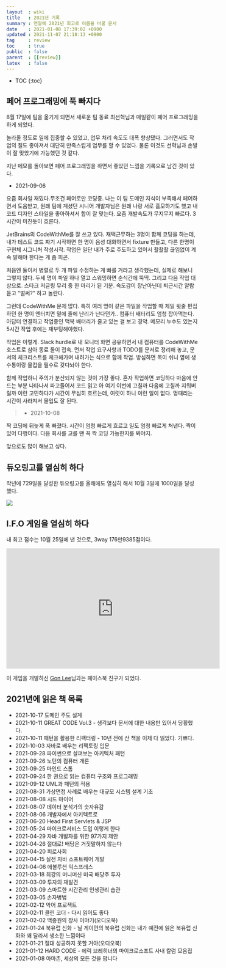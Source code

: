 ```yaml
---
layout  : wiki
title   : 2021년 기록
summary : 연말에 2021년 회고로 이름을 바꿀 문서
date    : 2021-01-08 17:39:02 +0900
updated : 2021-11-07 21:18:13 +0900
tag     : review
toc     : true
public  : false
parent  : [[review]]
latex   : false
---
```

* TOC
{:toc}

## 페어 프로그래밍에 푹 빠지다

8월 17일에 팀을 옮기게 되면서 새로운 팀 동료 최선혁님과 매일같이 페어 프로그래밍을 하게 되었다.

놀라울 정도로 일에 집중할 수 있었고, 업무 처리 속도도 대폭 향상됐다. 그러면서도 작업의 질도 좋아져서 대단히 만족스럽게 업무를 할 수 있었다.
물론 이것도 선혁님과 손발이 잘 맞았기에 가능했던 것 같다.

지난 메모를 돌아보면 페어 프로그래밍을 하면서 좋았던 느낌을 기록으로 남긴 것이 있다.

>
- 2021-09-06
>
요즘 회사일 재밌다.무조건 페어로만 코딩중. 나는 이 팀 도메인 지식이 부족해서 페어하면서 도움받고, 원래 팀에 계셨던 시니어 개발자님은 원래 나랑 서로 흠모하기도 했고 내 코드 디자인 스타일을 좋아하셔서 합이 잘 맞는다. 요즘 개발속도가 무지무지 빠르다. 3시간이 미친듯이 흐른다.
>
JetBrains의 CodeWithMe를 잘 쓰고 있다. 재택근무하는 3명이 함께 코딩을 하는데, 내가 테스트 코드 짜기 시작하면 한 명이 음성 대화하면서 fixture 만들고, 다른 한명이 구현체 시그니처 작성시작. 작업은 일단 내가 주로 주도하고 있어서 좔좔좔 끊임없이 계속 말해야 한다는 게 좀 피곤.
>
처음엔 둘이서 병렬로 두 개 파일 수정하는 게 빠를 거라고 생각했는데, 실제로 해보니 그렇지 않다. 두세 명이 파일 하나 열고 스워밍하면 순식간에 뚝딱. 그리고 다음 작업 대상으로. 스타크 저글링 무리 중 한 마리가 된 기분. 속도감이 장난아닌데 퇴근시간 알람 듣고 "벌써?" 하고 놀란다.
>
그런데 CodeWithMe 문제 많다. 특히 여러 명이 같은 파일을 작업할 때 제일 윗줄 편집하던 한 명이 엔터치면 밑에 줄에 난리가 난다던가.. 컴퓨터 배터리도 엄청 잡아먹는다. 아답터 연결하고 작업중인 맥북 배터리가 줄고 있는 걸 보고 경악. 메모리 누수도 있는지 5시간 작업 후에는 재부팅해야했다.
>
작업은 이렇게. Slack hurdle로 내 모니터 화면 공유하면서 내 컴퓨터를 CodeWithMe 호스트로 삼아 동료 둘이 접속. 먼저 작업 요구사항과 TODO를 문서로 정리해 놓고, 문서의 체크리스트를 체크해가며 내려가는 식으로 함께 작업. 방심하면 목이 쉬니 옆에 생수통이랑 물컵을 필수로 갖다놔야 한다.
>
함께 작업하니 주의가 분산되지 않는 것이 가장 좋다. 혼자 작업하면 코딩하다 마음에 안 드는 부분 나타나서 파고들어서 코드 읽고 아 여기 이번에 고칠까 다음에 고칠까 지워버릴까 이런 고민하다가 시간이 무심히 흐르는데, 여럿이 하니 이런 일이 없다. 멍때리는 시간이 사라져서 몰입도 잘 된다.
>
> - 2021-10-08
>
짝 코딩에 뒤늦게 푹 빠졌다. 시간이 엄청 빠르게 흐르고 일도 엄청 빠르게 쳐낸다. 짝이 있어 다행이다. 다음 회사를 고를 땐 꼭 짝 코딩 가능한지를 봐야지.

앞으로도 많이 해보고 싶다.

## 듀오링고를 열심히 하다

작년에 729일을 달성한 듀오링고를 올해에도 열심히 해서 10월 3일에 1000일을 달성했다.

![]( ./duolingo-1000.jpeg )

## I.F.O 게임을 열심히 하다

내 최고 점수는 10월 25일에 낸 것으로, 3way 176만9385점이다.

<iframe width="560" height="315" src="https://www.youtube.com/embed/SZCNOPtDysQ" title="YouTube video player" frameborder="0" allow="accelerometer; autoplay; clipboard-write; encrypted-media; gyroscope; picture-in-picture" allowfullscreen></iframe>

이 게임을 개발하신 [Gon Lee]( https://www.facebook.com/lee.gon.1 )님과는 페이스북 친구가 되었다.


## 2021년에 읽은 책 목록

- 2021-10-17 도메인 주도 설계
- 2021-10-11 GREAT CODE Vol.3 - 생각보다 문서에 대한 내용만 있어서 당황했다.
- 2021-10-11 패턴을 활용한 리팩터링 - 10년 전에 산 책을 이제 다 읽었다. 기쁘다.
- 2021-10-03 자바로 배우는 리팩토링 입문
- 2021-09-28 파이썬으로 살펴보는 아키텍처 패턴
- 2021-09-26 노턴의 컴퓨터 개론
- 2021-09-25 마인드 스톰
- 2021-09-24 한 권으로 읽는 컴퓨터 구조와 프로그래밍
- 2021-09-12 UML과 패턴의 적용
- 2021-08-31 가상면접 사례로 배우는 대규모 시스템 설계 기초
- 2021-08-08 시드 마이어
- 2021-08-07 데이터 분석가의 숫자유감
- 2021-08-06 개발자에서 아키텍트로
- 2021-06-20 Head First Servlets & JSP
- 2021-05-24 마이크로서비스 도입 이렇게 한다
- 2021-04-29 자바 개발자를 위한 97가지 제안
- 2021-04-26 절대로! 배당은 거짓말하지 않는다
- 2021-04-20 피로사회
- 2021-04-15 실전 자바 소프트웨어 개발
- 2021-04-08 에볼루션 익스프레스
- 2021-03-18 최강의 머니머신 미국 배당주 투자
- 2021-03-09 투자의 재발견
- 2021-03-09 스마트한 시간관리 인생관리 습관
- 2021-03-05 손자병법
- 2021-02-12 악어 프로젝트
- 2021-02-11 클린 코더 - 다시 읽어도 좋다
- 2021-02-02 백종원의 장사 이야기(오디오북)
- 2021-01-24 북유럽 신화 - 닐 게이먼의 북유럽 신화는 내가 예전에 읽은 북유럽 신화와 꽤 달라서 생소한 느낌이다
- 2021-01-21 절대 성공하지 못할 거야(오디오북)
- 2021-01-12 HARD CODE - 에릭 브레히너의 마이크로소프트 사내 칼럼 모음집
- 2021-01-08 아마존, 세상의 모든 것을 팝니다

